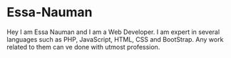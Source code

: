 # Essa-Nauman
Hey I am Essa Nauman and I am a Web Developer. I am expert in several languages such as PHP, JavaScript, HTML, CSS and BootStrap. Any work related to them can ve done with utmost profession.
